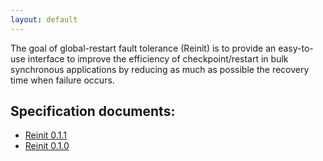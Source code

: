 ```yaml
---
layout: default
---
```


The goal of global-restart fault tolerance (Reinit) is to provide an easy-to-use interface
to improve the efficiency of checkpoint/restart in bulk synchronous applications by 
reducing as much as possible the recovery time when failure occurs.

## Specification documents:
- [Reinit 0.1.1](/docs/reinit-0.1.1.pdf)
- [Reinit 0.1.0](/docs/reinit-0.1.0.pdf)

